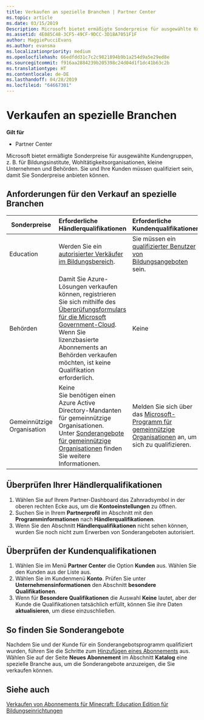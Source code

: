 ```yaml
---
title: Verkaufen an spezielle Branchen | Partner Center
ms.topic: article
ms.date: 03/15/2019
Description: Microsoft bietet ermäßigte Sonderpreise für ausgewählte Kundengruppen, z. B. für Bildungsinstitute, Wohltätigkeitsorganisationen, kleine Unternehmen und Behörden.
ms.assetid: 4E085C48-3CF5-49CF-9DCC-3D18A7051F1F
author: MaggiePucciEvans
ms.author: evansma
ms.localizationpriority: medium
ms.openlocfilehash: 66edfdd31c7c2c9821894b9b1a254d9a5e29ed8e
ms.sourcegitcommit: f916aa2884239b205398c24d04d1f1dc41b63c2b
ms.translationtype: HT
ms.contentlocale: de-DE
ms.lasthandoff: 04/28/2019
ms.locfileid: "64667301"
---
```

# <a name="sell-to-specialized-industries"></a>Verkaufen an spezielle Branchen

**Gilt für**

-  Partner Center

Microsoft bietet ermäßigte Sonderpreise für ausgewählte Kundengruppen, z. B. für Bildungsinstitute, Wohltätigkeitsorganisationen, kleine Unternehmen und Behörden. Sie und Ihre Kunden müssen qualifiziert sein, damit Sie Sonderpreise anbieten können. 

## <a name="requirements-to-sell-to-specialized-industries"></a>Anforderungen für den Verkauf an spezielle Branchen

|**Sonderpreise**   |**Erforderliche Händlerqualifikationen**   |**Erforderliche Kundenqualifikationen**   |
|----------------------------|:---------------------------------|:------------------------------------------|
|Education   |Werden Sie ein [autorisierter Verkäufer im Bildungsbereich](https://www.mepn.com).   | Sie müssen ein [qualifizierter Benutzer von Bildungsangeboten](https://www.microsoftvolumelicensing.com/DocumentSearch.aspx?Mode=3&DocumentTypeId=7) sein.   |
|Behörden   |Damit Sie Azure-Lösungen verkaufen können, registrieren Sie sich mithilfe des [Überprüfungsformulars für die Microsoft Government-Cloud](https://azuregov.microsoft.com/csp). Wenn Sie lizenzbasierte Abonnements an Behörden verkaufen möchten, ist keine Qualifikation erforderlich.|   Keine|
|Gemeinnützige Organisation  |Keine<br>Sie benötigen einen Azure Active Directory-Mandanten für gemeinnützige Organisationen.<br>Unter [Sonderangebote für gemeinnützige Organisationen](https://assetsprod.microsoft.com/mpn/en-us/nonprofit-skus-in-csp-faq.pdf) finden Sie weitere Informationen.   |Melden Sie sich über das [Microsoft-Programm für gemeinnützige Organisationen](https://nonprofit.microsoft.com/#/register) an, um sich zu qualifizieren.   |


## <a name="check-your-reseller-qualifications"></a>Überprüfen Ihrer Händlerqualifikationen

1.  Wählen Sie auf Ihrem Partner-Dashboard das Zahnradsymbol in der oberen rechten Ecke aus, um die **Kontoeinstellungen** zu öffnen.
2.  Suchen Sie in Ihrem **Partnerprofil** im Abschnitt mit den **Programminformationen** nach **Händlerqualifikationen**.
3.  Wenn Sie den Abschnitt **Händlerqualifikationen** nicht sehen können, wurden Sie noch nicht zum Erwerben von Sonderangeboten autorisiert.

## <a name="check-the-customer-qualifications"></a>Überprüfen der Kundenqualifikationen

1.  Wählen Sie im Menü **Partner Center** die Option **Kunden** aus. Wählen Sie den Kunden aus der Liste aus.
2.  Wählen Sie im Kundenmenü **Konto**. Prüfen Sie unter **Unternehmensinformationen** den Abschnitt **besondere Qualifikationen**.
3.  Wenn für **Besondere Qualifikationen** die Auswahl **Keine** lautet, aber der Kunde die Qualifikationen tatsächlich erfüllt, können Sie ihre Daten **aktualisieren**, um diese einzuschließen.

## <a name="where-to-find-special-offers"></a>So finden Sie Sonderangebote

Nachdem Sie und der Kunde für ein Sonderangebotsprogramm qualifiziert wurden, führen Sie die Schritte zum [Hinzufügen eines Abonnements](create-a-new-subscription.md) aus. Wählen Sie auf der Seite **Neues Abonnement** im Abschnitt **Katalog** eine spezielle Branche aus, um die Sonderangebote anzuzeigen, die Sie verkaufen können.

## <a name="see-also"></a>Siehe auch

[Verkaufen von Abonnements für Minecraft: Education Edition für Bildungseinrichtungen](minecraft-subscriptions.md)


 

 

 



